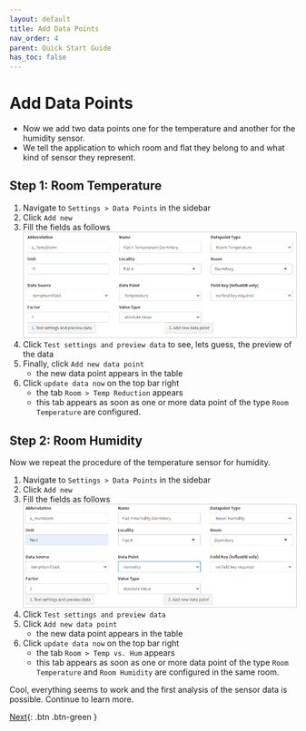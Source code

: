 ```yaml
---
layout: default
title: Add Data Points
nav_order: 4
parent: Quick Start Guide
has_toc: false
---
```


# Add Data Points
- Now we add two data points one for the temperature and another for the humidity sensor.
- We tell the application to which room and flat they belong to and what kind of sensor they represent.

## Step 1: Room Temperature
1. Navigate to `Settings > Data Points` in the sidebar
1. Click `Add new`
1. Fill the fields as follows<br>
   <img src="https://raw.githubusercontent.com/hslu-ige-laes/lcm/master/docs/assets/images/settingsDataPoints_01.PNG" style="border:1px solid lightgrey"/>
1. Click `Test settings and preview data` to see, lets guess, the preview of the data
1. Finally, click `Add new data point`
   - the new data point appears in the table
1. Click `update data now` on the top bar right
   - the tab `Room > Temp Reduction` appears
   - this tab appears as soon as one or more data point of the type `Room Temperature` are configured.

## Step 2: Room Humidity
Now we repeat the procedure of the temperature sensor for humidity.

1. Navigate to `Settings > Data Points` in the sidebar
1. Click `Add new`
1. Fill the fields as follows<br>
   <img src="https://raw.githubusercontent.com/hslu-ige-laes/lcm/master/docs/assets/images/settingsDataPoints_02.PNG" style="border:1px solid lightgrey"/>
1. Click `Test settings and preview data`
1. Click `Add new data point`
   - the new data point appears in the table
1. Click `update data now` on the top bar right
   - the tab `Room > Temp vs. Hum` appears
   - this tab appears as soon as one or more data point of the type `Room Temperature` and `Room Humidity` are configured in the same room.

Cool, everything seems to work and the first analysis of the sensor data is possible. Continue to learn more.

[Next](https://hslu-ige-laes.github.io/lcm/docs/quickStartGuide/nextSteps/){: .btn .btn-green }

